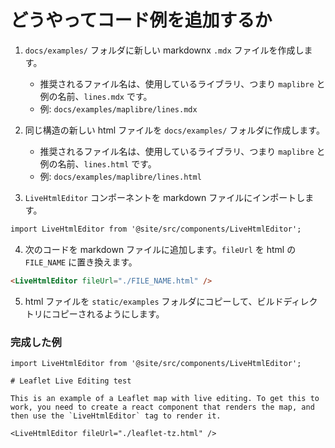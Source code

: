 # どうやってコード例を追加するか

1. `docs/examples/` フォルダに新しい markdownx `.mdx` ファイルを作成します。
    - 推奨されるファイル名は、使用しているライブラリ、つまり `maplibre` と例の名前、`lines.mdx` です。
    - 例: `docs/examples/maplibre/lines.mdx`

2. 同じ構造の新しい html ファイルを `docs/examples/` フォルダに作成します。
   - 推奨されるファイル名は、使用しているライブラリ、つまり `maplibre` と例の名前、`lines.html` です。
   - 例: `docs/examples/maplibre/lines.html`
3. `LiveHtmlEditor` コンポーネントを markdown ファイルにインポートします。

```md
import LiveHtmlEditor from '@site/src/components/LiveHtmlEditor';
```

4. 次のコードを markdown ファイルに追加します。`fileUrl` を html の `FILE_NAME` に置き換えます。

```md
<LiveHtmlEditor fileUrl="./FILE_NAME.html" />
```

5. html ファイルを `static/examples` フォルダにコピーして、ビルドディレクトリにコピーされるようにします。

### 完成した例

```mdx
import LiveHtmlEditor from '@site/src/components/LiveHtmlEditor';

# Leaflet Live Editing test

This is an example of a Leaflet map with live editing. To get this to work, you need to create a react component that renders the map, and then use the `LiveHtmlEditor` tag to render it.

<LiveHtmlEditor fileUrl="./leaflet-tz.html" />
```
